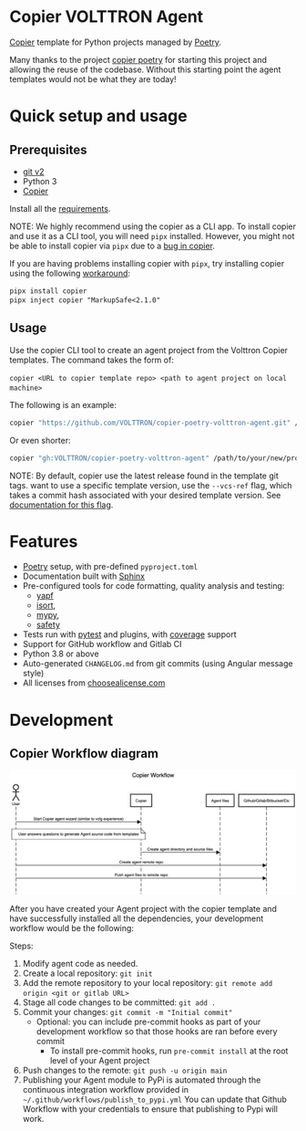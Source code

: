 # Copier VOLTTRON Agent

[Copier](https://github.com/copier-org/copier) template
for Python projects managed by [Poetry](https://github.com/python-poetry/poetry).

Many thanks to the project [copier poetry](https://github.com/pawamoy/copier-poetry)
for starting this project and allowing the reuse of the codebase.  Without this
starting point the agent templates would not be what they are today!


# Quick setup and usage

## Prerequisites

* [git v2](https://git-scm.com/)
* Python 3
* [Copier](https://copier.readthedocs.io/en/stable/)


Install all the
[requirements](https://pawamoy.github.io/copier-poetry/requirements).

NOTE: We highly recommend using the copier as a CLI app. To install copier and use it as a CLI tool,
you will need `pipx` installed. However, you might not be able to install copier via `pipx` due to a [bug in copier](https://github.com/copier-org/copier/issues/574).

If you are having problems installing copier with `pipx`, try installing copier using the following [workaround](https://github.com/copier-org/copier/issues/574#issuecomment-1046708983):

```shell
pipx install copier
pipx inject copier "MarkupSafe<2.1.0"
```


## Usage

Use the copier CLI tool to create an agent project from the Volttron Copier templates. The command
takes the form of:

`copier <URL to copier template repo> <path to agent project on local machine>`

The following is an example:
```bash
copier "https://github.com/VOLTTRON/copier-poetry-volttron-agent.git" /path/to/your/new/project
```

Or even shorter:

```bash
copier "gh:VOLTTRON/copier-poetry-volttron-agent" /path/to/your/new/project
```

NOTE: By default, copier use the latest release found in the template git tags.
want to use a specific template version, use the `--vcs-ref` flag, which takes a commit hash associated with your desired
template version. See [documentation for this flag](https://copier.readthedocs.io/en/latest/configuring/#vcs_ref).


# Features

- [Poetry](https://github.com/sdispater/poetry) setup, with pre-defined `pyproject.toml`
- Documentation built with [Sphinx](https://www.sphinx-doc.org/en/master/)
- Pre-configured tools for code formatting, quality analysis and testing:
    - [yapf](https://github.com/google/yapf)
    - [isort](https://github.com/timothycrosley/isort),
    - [mypy](https://github.com/python/mypy),
    - [safety](https://github.com/pyupio/safety)
- Tests run with [pytest](https://github.com/pytest-dev/pytest) and plugins,
  with [coverage](https://github.com/nedbat/coveragepy) support
- Support for GitHub workflow and Gitlab CI
- Python 3.8 or above
- Auto-generated `CHANGELOG.md` from git commits (using Angular message style)
- All licenses from [choosealicense.com](https://choosealicense.com/appendix/)


# Development

## Copier Workflow diagram

![Copier sequence diagram](copier_workflow.png)

After you have created your Agent project with the copier template and have
successfully installed all the dependencies, your development workflow
would be the following:

Steps:

1. Modify agent code as needed.
2. Create a local repository: `git init`
3. Add the remote repository to your local repository: `git remote add origin <git or gitlab URL>`
4. Stage all code changes to be committed: `git add .`
5. Commit your changes: `git commit -m "Initial commit"`
   * Optional: you can include pre-commit hooks as part of your development workflow so that those hooks are ran before every commit
     * To install pre-commit hooks, run `pre-commit install` at the root level of your Agent project
6. Push changes to the remote: `git push -u origin main`
7. Publishing your Agent module to PyPi is automated through the continuous integration workflow provided in `~/.github/workflows/publish_to_pypi.yml` You can update that Github Workflow with your credentials to ensure that publishing to Pypi will work.
